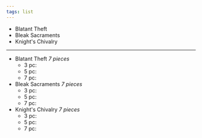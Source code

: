 ```yaml
---
tags: list
---
```

- Blatant Theft
- Bleak Sacraments
- Knight's Chivalry
---
- Blatant Theft *7 pieces*
	- 3 pc:
	- 5 pc:
	- 7 pc:
- Bleak Sacraments *7 pieces*
	- 3 pc:
	- 5 pc:
	- 7 pc:
- Knight's Chivalry *7 pieces*
	- 3 pc:
	- 5 pc:
	- 7 pc: